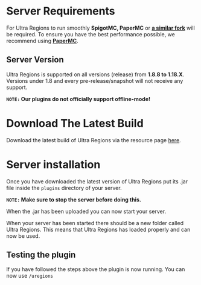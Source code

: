 # Server Requirements
For Ultra Regions to run smoothly **SpigotMC, PaperMC** or **[a similar fork](https://github.com/SpiritenHasArrived/MC/blob/main/Server_Side/server_jars.md#bukkit--a-z)** will be required. To ensure you have the best performance possible, we recommend using **[PaperMC](https://papermc.io/downloads)**.
<br>

## Server Version
Ultra Regions is supported on all versions (release) from **1.8.8 to 1.18.X**. Versions under 1.8 and every pre-release/snapshot will not receive any support.
<br>

**`NOTE:` Our plugins do not officially support offline-mode!**
<br>

# Download The Latest Build
Download the latest build of Ultra Regions via the resource page [here](https://www.spigotmc.org/resources/ultra-regions.58317/).
<br>

# Server installation
Once you have downloaded the latest version of Ultra Regions put its .jar file inside the `plugins` directory of your server.
<br>

**``NOTE:`` Make sure to stop the server before doing this.**
<br>

When the .jar has been uploaded you can now start your server.
<br>

When your server has been started there should be a new folder called Ultra Regions. This means that Ultra Regions has loaded properly and can now be used.
<br>

## Testing the plugin
If you have followed the steps above the plugin is now running. You can now use `/uregions`
